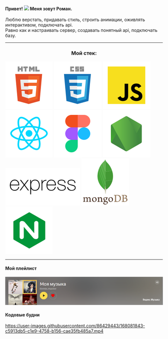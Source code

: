 ####  Привет! <img src="https://media.giphy.com/media/hvRJCLFzcasrR4ia7z/giphy.gif" width="19px"> Меня зовут Роман.
Люблю верстать, придавать стиль, строить анимации, оживлять интерактивом, подключать api.
<br> Равно как и настраивать сервер, создавать понятный api, подключать базу.  

***
<h3 align="center">Мой стек:</h3>

![HTML5](/icons/html.svg "HTML5")
![CSS](/icons/css.svg "CSS")
![JavaScript](/icons/javascript.svg "JavaScript")
![React.js](/icons/react.svg "React.js")
![Figma](/icons/figma.svg "Figma")
![Node.js](/icons/node.svg "Node.js")
![Express.js](/icons/express.svg "Express.js")
![MongoDB](/icons/mongodb.svg "MongoDB")
![nginx](/icons/nginx.svg "nginx")   
***
#### Мой плейлист
[![Обложка плейлиста](/music.PNG "На сайте Яндекс.Музыка")](https://music.yandex.ru/users/Remix.master/playlists/1004)

#### Кодовые будни

https://user-images.githubusercontent.com/86429443/168081843-c5913db5-c1e9-4758-b156-cae35fb485a7.mp4



